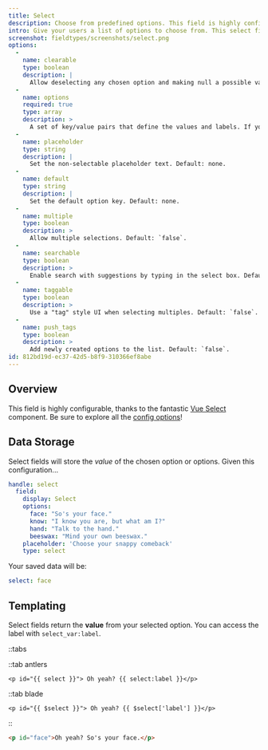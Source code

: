 ```yaml
---
title: Select
description: Choose from predefined options. This field is highly configurable.
intro: Give your users a list of options to choose from. This select field is highly configurable with support for search, multiple choice, and creating new options on the fly.
screenshot: fieldtypes/screenshots/select.png
options:
  -
    name: clearable
    type: boolean
    description: |
      Allow deselecting any chosen option and making null a possible value. Default: `false`.
  -
    name: options
    required: true
    type: array
    description: >
      A set of key/value pairs that define the values and labels. If you don't define the keys, the value and label will be the same.
  -
    name: placeholder
    type: string
    description: |
      Set the non-selectable placeholder text. Default: none.
  -
    name: default
    type: string
    description: |
      Set the default option key. Default: none.
  -
    name: multiple
    type: boolean
    description: >
      Allow multiple selections. Default: `false`.
  -
    name: searchable
    type: boolean
    description: >
      Enable search with suggestions by typing in the select box. Default: `true`.
  -
    name: taggable
    type: boolean
    description: >
      Use a "tag" style UI when selecting multiples. Default: `false`.
  -
    name: push_tags
    type: boolean
    description: >
      Add newly created options to the list. Default: `false`.
id: 812bd19d-ec37-42d5-b8f9-310366ef8abe
---
```

## Overview

This field is highly configurable, thanks to the fantastic [Vue Select](https://vue-select.org) component. Be sure to explore all the [config options](#options)!

## Data Storage

Select fields will store the _value_ of the chosen option or options. Given this configuration...

``` yaml
handle: select
  field:
    display: Select
    options:
      face: "So's your face."
      know: "I know you are, but what am I?"
      hand: "Talk to the hand."
      beeswax: "Mind your own beeswax."
    placeholder: 'Choose your snappy comeback'
    type: select
```

Your saved data will be:

``` yaml
select: face
```


## Templating

Select fields return the **value** from your selected option. You can access the label with `select_var:label`.

::tabs

::tab antlers
```antlers
<p id="{{ select }}"> Oh yeah? {{ select:label }}</p>
```

::tab blade
```blade
<p id="{{ $select }}"> Oh yeah? {{ $select['label'] }}</p>
```
::

```html
<p id="face">Oh yeah? So's your face.</p>
```


